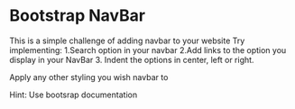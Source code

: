 # Bootstrap NavBar

This is a simple challenge of adding navbar to your website
Try implementing:
1.Search option in your navbar
2.Add links to the option you display in your NavBar
3. Indent the options in center, left or right.

Apply any other styling you wish navbar to

Hint: Use bootsrap documentation
